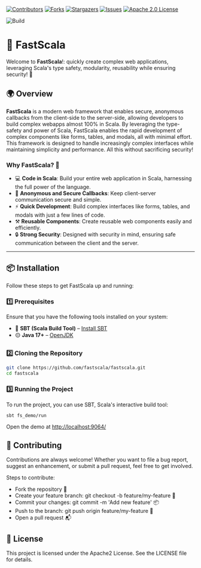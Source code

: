
[![Contributors][contributors-shield]][contributors-url]
[![Forks][forks-shield]][forks-url]
[![Stargazers][stars-shield]][stars-url]
[![Issues][issues-shield]][issues-url]
[![Apache 2.0 License][license-shield]][license-url]

![Build](https://github.com/fastscala/fastscala/actions/workflows/scala.yml/badge.svg)

# 🚀 FastScala

Welcome to **FastScala**!: quickly create complex web applications, leveraging Scala's type safety, modularity, reusability while ensuring security! 🌟

## 🌍 Overview

**FastScala** is a modern web framework that enables secure, anonymous callbacks from the client-side to the server-side, allowing developers to build complex webapps almost 100% in Scala. By leveraging the type-safety and power of Scala, FastScala enables the rapid development of complex components like forms, tables, and modals, all with minimal effort. This framework is designed to handle increasingly complex interfaces while maintaining simplicity and performance. All this without sacrificing security!

### Why FastScala? 🤔

- 💻 **Code in Scala**: Build your entire web application in Scala, harnessing the full power of the language.
- 🔐 **Anonymous and Secure Callbacks**: Keep client-server communication secure and simple.
- ⚡ **Quick Development**: Build complex interfaces like forms, tables, and modals with just a few lines of code.
- ⚒️ **Reusable Components**: Create reusable web components easily and efficiently.
- 🔒 **Strong Security**: Designed with security in mind, ensuring safe communication between the client and the server.

---

## 📦 Installation

Follow these steps to get FastScala up and running:

### 1️⃣ Prerequisites

Ensure that you have the following tools installed on your system:

- 🔵 **SBT (Scala Build Tool)** – [Install SBT](https://www.scala-sbt.org/download.html)
- 🟡 **Java 17+** – [OpenJDK](https://openjdk.org/install/)

### 2️⃣ Cloning the Repository

```bash
git clone https://github.com/fastscala/fastscala.git
cd fastscala
```

### 3️⃣ Running the Project
To run the project, you can use SBT, Scala's interactive build tool:
```
sbt fs_demo/run
```
Open the demo at [http://localhost:9064/](http://localhost:9064/)

## 🤝 Contributing
Contributions are always welcome! Whether you want to file a bug report, suggest an enhancement, or submit a pull request, feel free to get involved.


Steps to contribute:
- Fork the repository 🍴
- Create your feature branch: git checkout -b feature/my-feature 🔧
- Commit your changes: git commit -m 'Add new feature' 📦
- Push to the branch: git push origin feature/my-feature 🚀
- Open a pull request 📬


## 📜 License
This project is licensed under the Apache2 License. See the LICENSE file for details.

[contributors-shield]: https://img.shields.io/github/contributors/fastscala/fastscala.svg?style=for-the-badge
[contributors-url]: https://github.com/fastscala/fastscala/graphs/contributors
[forks-shield]: https://img.shields.io/github/forks/fastscala/fastscala.svg?style=for-the-badge
[forks-url]: https://github.com/fastscala/fastscala/network/members
[stars-shield]: https://img.shields.io/github/stars/fastscala/fastscala.svg?style=for-the-badge
[stars-url]: https://github.com/fastscala/fastscala/stargazers
[issues-shield]: https://img.shields.io/github/issues/fastscala/fastscala.svg?style=for-the-badge
[issues-url]: https://github.com/fastscala/fastscala/issues
[license-shield]: https://img.shields.io/github/license/fastscala/fastscala.svg?style=for-the-badge
[license-url]: https://github.com/fastscala/fastscala/blob/master/LICENSE
